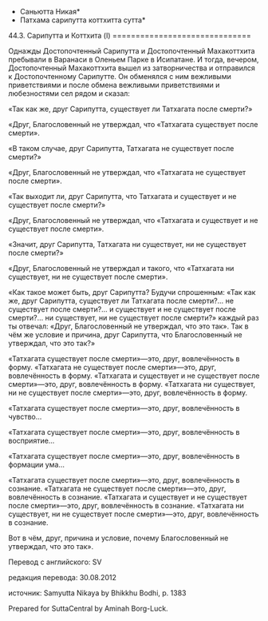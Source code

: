 * Саньютта Никая*
* Патхама сарипутта коттхитта сутта*

44\.3\. Сарипутта и Коттхита \(I\)
\=\=\=\=\=\=\=\=\=\=\=\=\=\=\=\=\=\=\=\=\=\=\=\=\=\=\=\=\=\=

Однажды Достопочтенный Сарипутта и Достопочтенный Махакоттхита пребывали в Варанаси в Оленьем Парке в Исипатане\. И тогда, вечером, Достопочтенный Махакоттхита вышел из затворничества и отправился к Достопочтенному Сарипутте\. Он обменялся с ним вежливыми приветствиями и после обмена вежливыми приветствиями и любезностями сел рядом и сказал:

«Так как же, друг Сарипутта, существует ли Татхагата после смерти?»

«Друг, Благословенный не утверждал, что «Татхагата существует после смерти»\.

«В таком случае, друг Сарипутта, Татхагата не существует после смерти?»

«Друг, Благословенный не утверждал, что «Татхагата не существует после смерти»\.

«Так выходит ли, друг Сарипутта, что Татхагата и существует и не существует после смерти?»

«Друг, Благословенный не утверждал, что «Татхагата и существует и не существует после смерти»\.

«Значит, друг Сарипутта, Татхагата ни существует, ни не существует после смерти?»

«Друг, Благословенный не утверждал и такого, что «Татхагата ни существует, ни не существует после смерти»\.

«Как такое может быть, друг Сарипутта? Будучи спрошенным: «Так как же, друг Сарипутта, существует ли Татхагата после смерти?… не существует после смерти?… и существует и не существует после смерти?… ни существует, ни не существует после смерти?» каждый раз ты отвечал: «Друг, Благословенный не утверждал, что это так»\. Так в чём же условие и причина, друг Сарипутта, что Благословенный не утверждал, что это так?»

«Татхагата существует после смерти»—это, друг, вовлечённость в форму\. «Татхагата не существует после смерти»—это, друг, вовлечённость в форму\. «Татхагата и существует и не существует после смерти»—это, друг, вовлечённость в форму\. «Татхагата ни существует, ни не существует после смерти»—это, друг, вовлечённость в форму\.

«Татхагата существует после смерти»—это, друг, вовлечённость в чувство…

«Татхагата существует после смерти»—это, друг, вовлечённость в восприятие…

«Татхагата существует после смерти»—это, друг, вовлечённость в формации ума…

«Татхагата существует после смерти»—это, друг, вовлечённость в сознание\. «Татхагата не существует после смерти»—это, друг, вовлечённость в сознание\. «Татхагата и существует и не существует после смерти»—это, друг, вовлечённость в сознание\. «Татхагата ни существует, ни не существует после смерти»—это, друг, вовлечённость в сознание\.

Вот в чём, друг, причина и условие, почему Благословенный не утверждал, что это так»\.

Перевод с английского: SV

редакция перевода: 30\.08\.2012

источник: Samyutta Nikaya by Bhikkhu Bodhi, p\. 1383

Prepared for SuttaCentral by Aminah Borg\-Luck\.